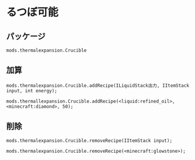 # るつぼ可能

## パッケージ

`mods.thermalexpansion.Crucible`

## 加算

```zenscript
mods.thermalexpansion.Crucible.addRecipe(ILiquidStack出力, IItemStack input, int energy);

mods.thermallexpansion.Crucible.addRecipe(<liquid:refined_oil>, <minecraft:diamond>, 50);
```

## 削除

```zenscript
mods.thermalexpansion.Crucible.removeRecipe(IItemStack input);

mods.thermalexpansion.Crucible.removeRecipe(<minecraft:glowstone>);
```